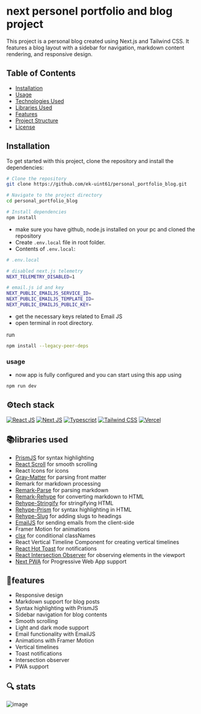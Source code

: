 
# next personel portfolio and blog project

This project is a personal blog created using Next.js and Tailwind CSS. It features a blog layout with a sidebar for navigation, markdown content rendering, and responsive design.

## Table of Contents

- [Installation](#installation)
- [Usage](#usage)
- [Technologies Used](#technologies-used)
- [Libraries Used](#libraries-used)
- [Features](#features)
- [Project Structure](#project-structure)
- [License](#license)

## Installation

To get started with this project, clone the repository and install the dependencies:

```bash
# Clone the repository
git clone https://github.com/ek-uint61/personal_portfolio_blog.git

# Navigate to the project directory
cd personal_portfolio_blog

# Install dependencies
npm install
```


* make sure you have github, node.js installed on your pc and cloned the repository
* Create `.env.local` file in root folder.
* Contents of `.env.local`:

```bash
# .env.local

# disabled next.js telemetry
NEXT_TELEMETRY_DISABLED=1

# email.js id and key
NEXT_PUBLIC_EMAILJS_SERVICE_ID=
NEXT_PUBLIC_EMAILJS_TEMPLATE_ID=
NEXT_PUBLIC_EMAILJS_PUBLIC_KEY=
```


* get the necessary keys related to Email JS
* open terminal in root directory.


run
```bash
npm install --legacy-peer-deps
```



### usage

* now app is fully configured and you can start using this app using 

```bash
npm run dev
```


## ⚙️tech stack 

[![React JS](https://camo.githubusercontent.com/ff077b866cdc3fc2b0fa50ca6f8fa395451ffa625bc9c1133643b40e8afa2e2c/68747470733a2f2f736b696c6c69636f6e732e6465762f69636f6e733f693d7265616374 "React JS")](https://react.dev/ "React JS") [![Next JS](https://camo.githubusercontent.com/d497939090636f804984724017254c02d72c3b4c9d69976cfa4ad3159eae8ff4/68747470733a2f2f736b696c6c69636f6e732e6465762f69636f6e733f693d6e657874 "Next JS")](https://nextjs.org/ "Next JS") [![Typescript](https://camo.githubusercontent.com/34597c8135ed2d68f6dead5b7565c74d77946f6b199f7472661d54677c58a24a/68747470733a2f2f736b696c6c69636f6e732e6465762f69636f6e733f693d7473 "Typescript")](https://www.typescriptlang.org/ "Typescript") [![Tailwind CSS](https://camo.githubusercontent.com/90821127892b2ab8fed54a30b62e3875250c25b0ff2b0466eade956773d27126/68747470733a2f2f736b696c6c69636f6e732e6465762f69636f6e733f693d7461696c77696e64 "Tailwind CSS")](https://tailwindcss.com/ "Tailwind CSS") [![Vercel](https://camo.githubusercontent.com/9f11387f8a858c2bcd589f86a40979d2256eaa312a95f364d623ff61aec72670/68747470733a2f2f736b696c6c69636f6e732e6465762f69636f6e733f693d76657263656c "Vercel")](https://vercel.app/ "Vercel")


## 📚libraries used
- [PrismJS](https://prismjs.com/) for syntax highlighting
- [React Scroll](https://www.npmjs.com/package/react-scroll) for smooth scrolling
- React Icons for icons
- [Gray-Matter](https://github.com/jonschlinkert/gray-matter) for parsing front matter
- Remark for markdown processing
- [Remark-Parse](https://www.npmjs.com/package/remark-parse) for parsing markdown
- [Remark-Rehype](https://www.npmjs.com/package/remark-rehype) for converting markdown to HTML
- [Rehype-Stringify](https://www.npmjs.com/package/rehype-stringify) for stringifying HTML
- [Rehype-Prism](https://www.npmjs.com/package/rehype-prism) for syntax highlighting in HTML
- [Rehype-Slug](https://www.npmjs.com/package/rehype-slug) for adding slugs to headings
- [EmailJS](https://www.emailjs.com/) for sending emails from the client-side
- Framer Motion for animations
- [clsx](https://www.npmjs.com/package/clsx) for conditional classNames
- React Vertical Timeline Component for creating vertical timelines
- [React Hot Toast](https://react-hot-toast.com/) for notifications
- [React Intersection Observer](https://www.npmjs.com/package/react-intersection-observer) for observing elements in the viewport
- [Next PWA](https://github.com/shadowwalker/next-pwa) for Progressive Web App support



## 💎features
- Responsive design
- Markdown support for blog posts
- Syntax highlighting with PrismJS
- Sidebar navigation for blog contents
- Smooth scrolling
- Light and dark mode support
- Email functionality with EmailJS
- Animations with Framer Motion
- Vertical timelines
- Toast notifications
- Intersection observer
- PWA support


## 🔍 stats
![image](https://github.com/ek-uint61/personal_portfolio_blog/assets/61233795/4567d89c-4619-402c-9dd1-50790b4817aa)

